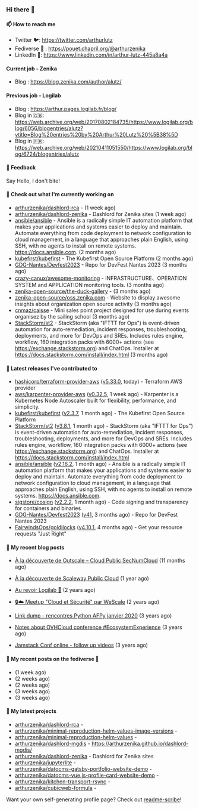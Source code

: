 ### Hi there 👋

#### 📫 How to reach me

- Twitter 🐦: https://twitter.com/arthurlutz
- Fediverse 🐘 : https://pouet.chapril.org/@arthurzenika
- LinkedIn 👔:  https://www.linkedin.com/in/arthur-lutz-445a8a4a

#### Current job - Zenika 

- Blog : https://blog.zenika.com/author/alutz/

#### Previous job - Logilab

- Blog : https://arthur.pages.logilab.fr/blog/
- Blog in 🇬🇧: https://web.archive.org/web/20170802184735/https://www.logilab.org/blog/6056/blogentries/alutz?vtitle=Blog%20entries%20by%20Arthur%20Lutz%20%5B38%5D
- Blog in 🇫🇷: https://web.archive.org/web/20210411051550/https://www.logilab.org/blog/6724/blogentries/alutz

#### 💬 Feedback

Say Hello, I don't bite!

#### 👷 Check out what I'm currently working on

- [arthurzenika/dashlord-rca](https://github.com/arthurzenika/dashlord-rca) -  (1 week ago)
- [arthurzenika/dashlord-zenika](https://github.com/arthurzenika/dashlord-zenika) - Dashlord for Zenika sites (1 week ago)
- [ansible/ansible](https://github.com/ansible/ansible) - Ansible is a radically simple IT automation platform that makes your applications and systems easier to deploy and maintain. Automate everything from code deployment to network configuration to cloud management, in a language that approaches plain English, using SSH, with no agents to install on remote systems. https://docs.ansible.com. (2 months ago)
- [kubefirst/kubefirst](https://github.com/kubefirst/kubefirst) - The Kubefirst Open Source Platform (2 months ago)
- [GDG-Nantes/Devfest2023](https://github.com/GDG-Nantes/Devfest2023) - Repo for DevFest Nantes 2023 (3 months ago)
- [crazy-canux/awesome-monitoring](https://github.com/crazy-canux/awesome-monitoring) - INFRASTRUCTURE、OPERATION SYSTEM and APPLICATION monitoring tools. (3 months ago)
- [zenika-open-source/the-duck-gallery](https://github.com/zenika-open-source/the-duck-gallery) -  (3 months ago)
- [zenika-open-source/oss.zenika.com](https://github.com/zenika-open-source/oss.zenika.com) - Website to display awesome insights about organization open source activity (3 months ago)
- [cnmaz/caisse](https://github.com/cnmaz/caisse) - Mini sales point project designed for use during events organisez by the sailing school (3 months ago)
- [StackStorm/st2](https://github.com/StackStorm/st2) - StackStorm (aka &#34;IFTTT for Ops&#34;) is event-driven automation for auto-remediation, incident responses, troubleshooting, deployments, and more for DevOps and SREs. Includes rules engine, workflow, 160 integration packs with 6000&#43; actions (see https://exchange.stackstorm.org) and ChatOps. Installer at https://docs.stackstorm.com/install/index.html (3 months ago)


#### 🔭 Latest releases I've contributed to

- [hashicorp/terraform-provider-aws](https://github.com/hashicorp/terraform-provider-aws) ([v5.33.0](https://github.com/hashicorp/terraform-provider-aws/releases/tag/v5.33.0), today) - Terraform AWS provider
- [aws/karpenter-provider-aws](https://github.com/aws/karpenter-provider-aws) ([v0.32.5](https://github.com/aws/karpenter-provider-aws/releases/tag/v0.32.5), 1 week ago) - Karpenter is a Kubernetes Node Autoscaler built for flexibility, performance, and simplicity.
- [kubefirst/kubefirst](https://github.com/kubefirst/kubefirst) ([v2.3.7](https://github.com/kubefirst/kubefirst/releases/tag/v2.3.7), 1 month ago) - The Kubefirst Open Source Platform
- [StackStorm/st2](https://github.com/StackStorm/st2) ([v3.8.1](https://github.com/StackStorm/st2/releases/tag/v3.8.1), 1 month ago) - StackStorm (aka &#34;IFTTT for Ops&#34;) is event-driven automation for auto-remediation, incident responses, troubleshooting, deployments, and more for DevOps and SREs. Includes rules engine, workflow, 160 integration packs with 6000&#43; actions (see https://exchange.stackstorm.org) and ChatOps. Installer at https://docs.stackstorm.com/install/index.html
- [ansible/ansible](https://github.com/ansible/ansible) ([v2.16.2](https://github.com/ansible/ansible/releases/tag/v2.16.2), 1 month ago) - Ansible is a radically simple IT automation platform that makes your applications and systems easier to deploy and maintain. Automate everything from code deployment to network configuration to cloud management, in a language that approaches plain English, using SSH, with no agents to install on remote systems. https://docs.ansible.com.
- [sigstore/cosign](https://github.com/sigstore/cosign) ([v2.2.2](https://github.com/sigstore/cosign/releases/tag/v2.2.2), 1 month ago) - Code signing and transparency for containers and binaries
- [GDG-Nantes/Devfest2023](https://github.com/GDG-Nantes/Devfest2023) ([v41](https://github.com/GDG-Nantes/Devfest2023/releases/tag/v41), 3 months ago) - Repo for DevFest Nantes 2023
- [FairwindsOps/goldilocks](https://github.com/FairwindsOps/goldilocks) ([v4.10.1](https://github.com/FairwindsOps/goldilocks/releases/tag/v4.10.1), 4 months ago) - Get your resource requests &#34;Just Right&#34;

#### 📜 My recent blog posts 

- [À la découverte de Outscale – Cloud Public SecNumCloud](https://blog.zenika.com/2023/02/21/a-la-decouverte-de-outscale-cloud-public-secnumcloud/) (11 months ago)
- [À la découverte de Scaleway Public Cloud](https://blog.zenika.com/2022/09/07/a-la-decouverte-de-scaleway-public-cloud/) (1 year ago)

- [Au revoir Logilab 👋](https://arthur.pages.logilab.fr/blog/au-revoir-logilab.html) (2 years ago)
- [🔒☁️ Meetup &#34;Cloud et Sécurité&#34; par WeScale](https://arthur.pages.logilab.fr/blog/meetup-cloud-et-securite-par-wescale.html) (2 years ago)
- [Link dump - rencontres Python AFPy janvier 2020](https://arthur.pages.logilab.fr/blog/link-dump-rencontres-python-afpy-janvier-2020.html) (3 years ago)
- [Notes about OVHCloud conference #EcosystemExperience](https://arthur.pages.logilab.fr/blog/notes-about-ovhcloud-conference-ecosystemexperience.html) (3 years ago)
- [Jamstack Conf online - follow up videos](https://arthur.pages.logilab.fr/blog/jamstack-conf-online-follow-up-videos.html) (3 years ago)

#### 📜 My recent posts on the fediverse 🐘

- [](https://pouet.chapril.org/@arthurzenika/111732824702558440) (1 week ago)
- [](https://pouet.chapril.org/@arthurzenika/111687442717790390) (2 weeks ago)
- [](https://pouet.chapril.org/@arthurzenika/111686310409700312) (2 weeks ago)
- [](https://pouet.chapril.org/@arthurzenika/111636524833736862) (3 weeks ago)
- [](https://pouet.chapril.org/@arthurzenika/111625013326144517) (3 weeks ago)

#### 🌱 My latest projects

- [arthurzenika/dashlord-rca](https://github.com/arthurzenika/dashlord-rca) - 
- [arthurzenika/minimal-reproduction-helm-values-image-versions](https://github.com/arthurzenika/minimal-reproduction-helm-values-image-versions) - 
- [arthurzenika/minimal-reproduction-helm-values](https://github.com/arthurzenika/minimal-reproduction-helm-values) - 
- [arthurzenika/dashlord-mgdis](https://github.com/arthurzenika/dashlord-mgdis) - https://arthurzenika.github.io/dashlord-mgdis/
- [arthurzenika/dashlord-zenika](https://github.com/arthurzenika/dashlord-zenika) - Dashlord for Zenika sites
- [arthurzenika/jupyterlite](https://github.com/arthurzenika/jupyterlite) - 
- [arthurzenika/datocms-gatsby-portfolio-website-demo](https://github.com/arthurzenika/datocms-gatsby-portfolio-website-demo) - 
- [arthurzenika/datocms-vue.js-profile-card-website-demo](https://github.com/arthurzenika/datocms-vue.js-profile-card-website-demo) - 
- [arthurzenika/kitchen-transport-rsync](https://github.com/arthurzenika/kitchen-transport-rsync) - 
- [arthurzenika/cubicweb-formula](https://github.com/arthurzenika/cubicweb-formula) - 



Want your own self-generating profile page? Check out [readme-scribe](https://github.com/muesli/readme-scribe)!
